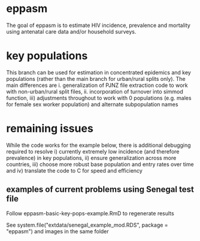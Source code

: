 
<!-- README.md is generated from README.Rmd. Please edit that file -->

# eppasm

The goal of eppasm is to estimate HIV incidence, prevalence and
mortality using antenatal care data and/or household surveys.

# key populations

This branch can be used for estimation in concentrated epidemics and key
populations (rather than the main branch for urban/rural splits only).
The main differences are i. generalization of PJNZ file extraction code
to work with non-urban/rural split files, ii. incorporation of turnover
into simmod function, iii) adjustments throughout to work with 0
populations (e.g. males for female sex worker population) and alternate
subpopulation names

# remaining issues

While the code works for the example below, there is additional
debugging required to resolve i) currently extremely low incidence (and
therefore prevalence) in key populations, ii) ensure generalization
across more countries, iii) choose more robust base population and entry
rates over time and iv) translate the code to C for speed and efficiency

## examples of current problems using Senegal test file

Follow eppasm-basic-key-pops-example.RmD to regenerate results

See system.file("extdata/senegal_example_mod.RDS", package = "eppasm") and images in the same folder


